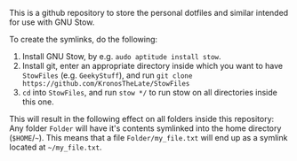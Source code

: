 This is a github repository to store the personal dotfiles and similar intended for use with GNU Stow.

To create the symlinks, do the following:
1) Install GNU Stow, by e.g. `audo aptitude install stow`.
2) Install git, enter an appropriate directory inside which you want to have `StowFiles` (e.g. `GeekyStuff`), and run `git clone https://github.com/KronosTheLate/StowFiles`
3) `cd` into `StowFiles`, and run `stow */` to run stow on all directories inside this one.

This will result in the following effect on all folders inside this repository: Any folder `Folder` will have it's contents symlinked into the home directory (`$HOME`/`~`). This means that a file `Folder/my_file.txt` will end up as a symlink located at `~/my_file.txt`.
